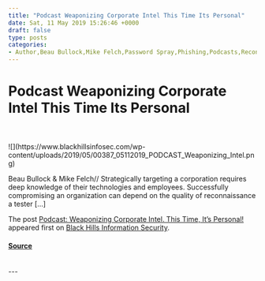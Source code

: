 ```yaml
---
title: "Podcast Weaponizing Corporate Intel This Time Its Personal"
date: Sat, 11 May 2019 15:26:46 +0000
draft: false
type: posts
categories: 
- Author,Beau Bullock,Mike Felch,Password Spray,Phishing,Podcasts,Recon,Red Team,Red Team Tools,Social Engineering,Demos,FireProx,PII,recon,Social Media,Social Trust Attack,tools
---
```

# Podcast Weaponizing Corporate Intel This Time Its Personal

<br/>

<br/>
![](https://www.blackhillsinfosec.com/wp-content/uploads/2019/05/00387_05112019_PODCAST_Weaponizing_Intel.png)

Beau Bullock & Mike Felch// Strategically targeting a corporation requires deep knowledge of their technologies and employees. Successfully compromising an organization can depend on the quality of reconnaissance a tester \[…\]

The post [Podcast: Weaponizing Corporate Intel. This Time, It’s Personal!](https://www.blackhillsinfosec.com/podcast-weaponizing-corporate-intel-this-time-its-personal/) appeared first on [Black Hills Information Security](https://www.blackhillsinfosec.com).

#### [Source](https://www.blackhillsinfosec.com/podcast-weaponizing-corporate-intel-this-time-its-personal/)

<br/>
---
